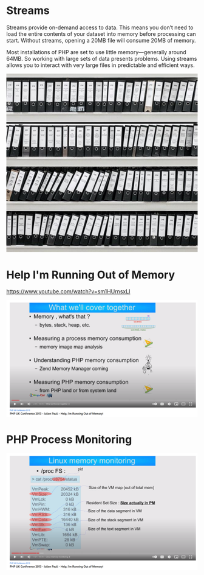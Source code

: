 # Streams

Streams provide on-demand access to data. This means you don’t need to load the entire contents of your dataset into memory before processing can start. Without streams, opening a 20MB file will consume 20MB of memory.

Most installations of PHP are set to use little memory—generally around 64MB. So working with large sets of data presents problems. Using streams allows you to interact with very large files in predictable and efficient ways.

![](book-stream.png)

# Help I'm Running Out of Memory

https://www.youtube.com/watch?v=sm1HUrnsxLI

![](help.png)

# PHP Process Monitoring

![](proc.png)